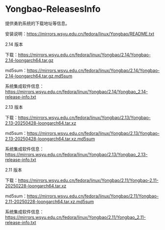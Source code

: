 # Yongbao-ReleasesInfo
提供勇豹系统的下载地址等信息。

安装说明：https://mirrors.wsyu.edu.cn/fedora/linux/Yongbao/README.txt

2.14 版本

  下载：https://mirrors.wsyu.edu.cn/fedora/linux/Yongbao/2.14/Yongbao-2.14-loongarch64.tar.gz

  md5sum：https://mirrors.wsyu.edu.cn/fedora/linux/Yongbao/2.14/Yongbao-2.14-loongarch64.tar.gz.md5sum

  系统集成软件信息：https://mirrors.wsyu.edu.cn/fedora/linux/Yongbao/2.14/Yongbao_2.14-release-info.txt


2.13 版本

  下载：https://mirrors.wsyu.edu.cn/fedora/linux/Yongbao/2.13/Yongbao-2.13-20250428-loongarch64.tar.xz

  md5sum：https://mirrors.wsyu.edu.cn/fedora/linux/Yongbao/2.13/Yongbao-2.13-20250428-loongarch64.tar.xz.md5sum

  系统集成软件信息：https://mirrors.wsyu.edu.cn/fedora/linux/Yongbao/2.13/Yongbao_2.13-release-info.txt


2.11 版本

  下载：https://mirrors.wsyu.edu.cn/fedora/linux/Yongbao/2.11/Yongbao-2.11-20250228-loongarch64.tar.xz

  md5sum：https://mirrors.wsyu.edu.cn/fedora/linux/Yongbao/2.11/Yongbao-2.11-20250228-loongarch64.tar.xz.md5sum

  系统集成软件信息：https://mirrors.wsyu.edu.cn/fedora/linux/Yongbao/2.11/Yongbao_2.11-release-info.txt
